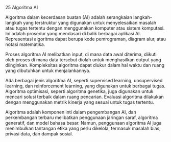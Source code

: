 25 Algoritma AI

Algoritma dalam kecerdasan buatan (AI) adalah serangkaian langkah-langkah yang terstruktur yang digunakan untuk menyelesaikan masalah atau tugas tertentu dengan menggunakan komputer atau sistem komputasi. Ini adalah prosedur yang mendasari di balik berbagai aplikasi AI. Representasi algoritma dapat berupa kode pemrograman, diagram alur, atau notasi matematika.

Proses algoritma AI melibatkan input, di mana data awal diterima, diikuti oleh proses di mana data tersebut diolah untuk menghasilkan output yang diinginkan. Kompleksitas algoritma dapat diukur dalam hal waktu dan ruang yang dibutuhkan untuk menjalankannya.

Ada berbagai jenis algoritma AI, seperti supervised learning, unsupervised learning, dan reinforcement learning, yang digunakan untuk berbagai tugas. Algoritma optimisasi, seperti algoritma genetika, juga digunakan untuk mencari solusi terbaik dalam ruang pencarian. Evaluasi algoritma dilakukan dengan menggunakan metrik kinerja yang sesuai untuk tugas tertentu.

Algoritma adalah komponen inti dalam pengembangan AI, dan perkembangan terbaru melibatkan penggunaan jaringan saraf, algoritma generatif, dan model bahasa besar. Namun, penggunaan algoritma AI juga menimbulkan tantangan etika yang perlu dikelola, termasuk masalah bias, privasi data, dan dampak sosial.
